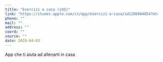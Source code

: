 ```yaml
---
title: "Esercizi a casa (iOS)"
link: "https://itunes.apple.com/it/app/esercizi-a-casa/id1286964854?mt=8"
phone: ""
mail: ""
address: ""
coord: ""
source: ""
date: 2020-04-03
---
```


App che ti aiuta ad allenarti in casa
